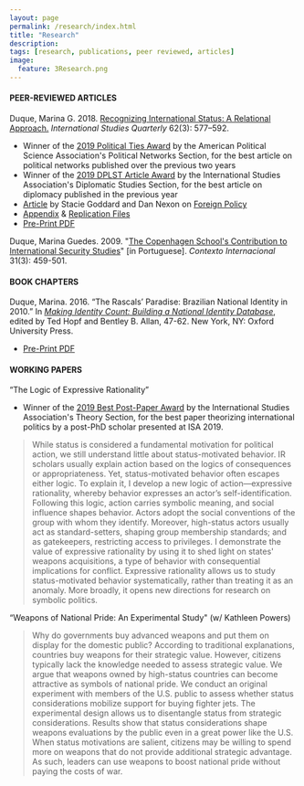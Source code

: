 ```yaml
---
layout: page
permalink: /research/index.html
title: "Research"
description:
tags: [research, publications, peer reviewed, articles]
image:
  feature: 3Research.png
---
```


#### PEER-REVIEWED ARTICLES

Duque, Marina G. 2018. <a href="https://doi.org/10.1093/isq/sqy001" target="_blank">Recognizing International Status: A Relational Approach.</a> _International Studies Quarterly_ 62(3): 577–592.

- Winner of the <a href="https://www.apsanet.org/section-41-The-Political-Ties-Award" target="_blank">2019 Political Ties Award</a> by the American Political Science Association's Political Networks Section, for the best article on political networks published over the previous two years
- Winner of the <a href="https://www.isanet.org/Programs/Awards/DPLST-Article" target="_blank">2019 DPLST Article Award</a> by the International Studies Association's Diplomatic Studies Section, for the best article on diplomacy published in the previous year
- <a href="https://foreignpolicy.com/2018/06/21/kim-jong-un-gets-to-sit-at-the-cool-table-now/" target="_blank">Article</a> by Stacie Goddard and Dan Nexon on <a href="https://foreignpolicy.com/" target="_blank">Foreign Policy</a>
- <a href="../pdf/DuqueOnlineAppendix.pdf" target="_blank">Appendix</a> & <a href="https://doi.org/10.7910/DVN/4K7SQC" target="_blank">Replication Files</a>
- <a href="../pdf/DuqueRecognizingStatus.pdf" target="_blank">Pre-Print PDF</a>

Duque, Marina Guedes. 2009. "<a href="http://www.scielo.br/pdf/cint/v31n3/v31n3a03.pdf" target="_blank">The Copenhagen School's Contribution to International Security Studies</a>" [in Portuguese]. _Contexto Internacional_ 31(3): 459-501.


#### BOOK CHAPTERS

Duque, Marina. 2016. “The Rascals’ Paradise: Brazilian National Identity in 2010.” In <a href="https://global.oup.com/academic/product/making-identity-count-9780190255473?cc=us&lang=en&" target="_blank">_Making Identity Count: Building a National Identity Database_</a>, edited by Ted Hopf and Bentley B. Allan, 47-62. New York, NY: Oxford University Press.

- <a href="../pdf/Brazil_2010.pdf" target="_blank">Pre-Print PDF</a>


#### WORKING PAPERS

“The Logic of Expressive Rationality”

- Winner of the <a href="https://www.isanet.org/Programs/Awards/THEORY-Conference-Post-PhD-Paper-Award" target="_blank">2019 Best Post-Paper Award</a> by the International Studies Association's Theory Section, for the best paper theorizing international politics by a post-PhD scholar presented at ISA 2019.

> While status is considered a fundamental motivation for political action, we still understand little about status-motivated behavior. IR scholars usually explain action based on the logics of consequences or appropriateness. Yet, status-motivated behavior often escapes either logic. To explain it, I develop a new logic of action—expressive rationality, whereby behavior expresses an actor’s self-identification. Following this logic, action carries symbolic meaning, and social influence shapes behavior. Actors adopt the social conventions of the group with whom they identify. Moreover, high-status actors usually act as standard-setters, shaping group membership standards; and as gatekeepers, restricting access to privileges. I demonstrate the value of expressive rationality by using it to shed light on states' weapons acquisitions, a type of behavior with consequential implications for conflict. Expressive rationality allows us to study status-motivated behavior systematically, rather than treating it as an anomaly. More broadly, it opens new directions for research on symbolic politics.

“Weapons of National Pride: An Experimental Study" (w/ Kathleen Powers)

> Why do governments buy advanced weapons and put them on display for the domestic public? According to traditional explanations, countries buy weapons for their strategic value. However, citizens typically lack the knowledge needed to assess strategic value. We argue that weapons owned by high-status countries can become attractive as symbols of national pride. We conduct an original experiment with members of the U.S. public to assess whether status considerations mobilize support for buying fighter jets. The experimental design allows us to disentangle status from strategic considerations. Results show that status considerations shape weapons evaluations by the public even in a great power like the U.S. When status motivations are salient, citizens may be willing to spend more on weapons that do not provide additional strategic advantage. As such, leaders can use weapons to boost national pride without paying the costs of war.


